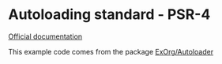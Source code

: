 # Autoloading standard - PSR-4

[Official documentation](https://www.php-fig.org/psr/psr-4/)

This example code comes from the package [ExOrg/Autoloader](standards/basic_coding_standard_-_psr-1/README.md)

